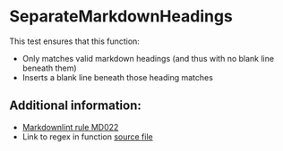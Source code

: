 # SeparateMarkdownHeadings

This test ensures that this function:

- Only matches valid markdown headings (and thus with no blank line beneath them)
- Inserts a blank line beneath those heading matches

## Additional information:

- [Markdownlint rule MD022](https://github.com/markdownlint/markdownlint/blob/master/docs/RULES.md#md022---headers-should-be-surrounded-by-blank-lines)
- Link to regex in function [source file](https://github.com/alt3/Docusaurus.PowerShell/blob/main/Source/Private/SeparateMarkdownHeadings.ps1#L12)
